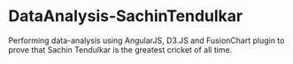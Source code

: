 # DataAnalysis-SachinTendulkar
Performing data-analysis using AngularJS, D3.JS and FusionChart plugin to prove that Sachin Tendulkar is the greatest cricket of all time.

